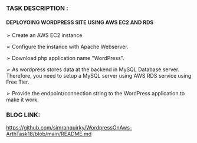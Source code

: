 ### TASK DESCRIPTION : 
#### DEPLOYOING WORDPRESS SITE USING AWS EC2 AND RDS
➢ Create an AWS EC2 instance

➢ Configure the instance with Apache Webserver.

➢ Download php application name "WordPress".

➢ As wordpress stores data at the backend in MySQL
Database server. Therefore, you need to setup a
MySQL server using AWS RDS service using Free
Tier.

➢ Provide the endpoint/connection string to the
WordPress application to make it work.

### BLOG LINK:
https://github.com/simranquirky/WordpressOnAws-ArthTask18/blob/main/README.md
